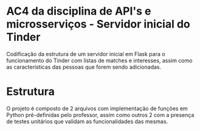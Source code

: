 # AC4 da disciplina de API's e microsserviços - Servidor inicial do Tinder
Codificação da estrutura de um servidor inicial em Flask para o funcionamento do Tinder com listas de matches e interesses, assim como as características das pessoas que forem sendo adicionadas.

# Estrutura
O projeto é composto de 2 arquivos com implementação de funções em Python pré-definidas pelo professor, assim como outros 2 com a presença de testes unitários que validam as funcionalidades das mesmas.